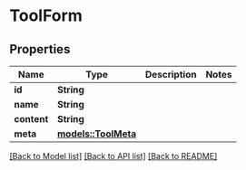 # ToolForm

## Properties

Name | Type | Description | Notes
------------ | ------------- | ------------- | -------------
**id** | **String** |  | 
**name** | **String** |  | 
**content** | **String** |  | 
**meta** | [**models::ToolMeta**](ToolMeta.md) |  | 

[[Back to Model list]](../README.md#documentation-for-models) [[Back to API list]](../README.md#documentation-for-api-endpoints) [[Back to README]](../README.md)


